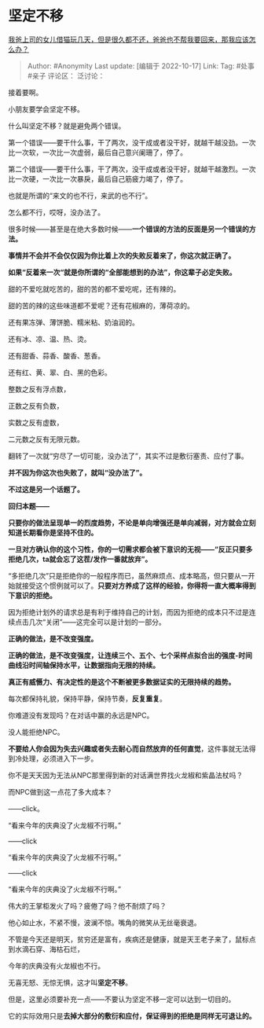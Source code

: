 # 坚定不移
[我爸上司的女儿借猫玩几天，但是很久都不还，爸爸也不帮我要回来，那我应该怎么办？](https://www.zhihu.com/question/509684387/answer/2718809057)

> Author: #Anonymity
> Last update: [编辑于 2022-10-17]
> Link:
> Tag: #处事 #亲子
> 评论区：
> 泛讨论：

接着要啊。

小朋友要学会坚定不移。

什么叫坚定不移？就是避免两个错误。

第一个错误——要干什么事，干了两次，没干成或者没干好，就越干越没劲。一次比一次软，一次比一次虚弱，最后自己意兴阑珊了，停了。

第二个错误——要干什么事，干了两次，没干成或者没干好，就越干越激烈。一次比一次硬，一次比一次暴戾，最后自己筋疲力竭了，停了。

也就是所谓的“来文的也不行，来武的也不行”。

怎么都不行，哎呀，没办法了。

很多时候——甚至是在绝大多数时候——**一个错误的方法的反面是另一个错误的方法。**

**事情并不会并不会仅仅因为你比着上次的失败反着来了，你这次就正确了。**

**如果“反着来一次“就是你所谓的“全部能想到的办法”，你这辈子必定失败。**

甜的不爱吃就吃苦的，甜的苦的都不爱吃呢，还有辣的。

甜的苦的辣的这些味道都不爱呢？还有花椒麻的，薄荷凉的。

还有果冻弹、薄饼脆、糯米粘、奶油润的。

还有冰、凉、温、热、烫。

还有甜香、蒜香、酸香、葱香。

还有红、黄、翠、白、黑的色彩。

整数之反有浮点数，

正数之反有负数，

实数之反有虚数，

二元数之反有无限元数。

翻转了一次就“穷尽了一切可能，没办法了”，其实不过是敷衍塞责、应付了事。

**并不因为你这次也失败了，就叫“没办法了”。**

**不过这是另一个话题了。**

**回归本题——**

**只要你的做法呈现单一的烈度趋势，不论是单向增强还是单向减弱，对方就会立刻知道长期看你是坚持不住的。**

**一旦对方确认你的这个习性，你的一切需求都会被下意识的无视——“反正只要多拒绝几次，ta就会忘了这茬/发作一番就放弃”。**

“多拒绝几次”只是拒绝你的一般程序而已，虽然麻烦点、成本略高，但只要从一开始就接受这个惯例就可以了。**只要对方养成了这样的经验，你得将一直大概率得到下意识的拒绝。**

因为拒绝计划外的请求总是有利于维持自己的计划，而因为拒绝的成本只不过是连续点击几次“关闭”——这完全可以是计划的一部分。

**正确的做法，是不改变强度。**

**正确的做法，是不改变强度，让连续三个、五个、七个采样点拟合出的强度-时间曲线沿时间轴保持水平，让数据指向无限的持续。**

**真正有威慑力、有决定性的是这个不断被更多数据证实的无限持续的趋势。**

每次都保持礼貌，保持平静，保持节奏，**反复重复**。

你难道没有发现吗？在对话中赢的永远是NPC。

没人能拒绝NPC。

**不要给人你会因为失去兴趣或者失去耐心而自然放弃的任何直觉**，这件事就无法得到冷处理，必须进入下一步。

你不是天天因为无法从NPC那里得到新的对话满世界找火龙椒和紫晶法杖吗？

而NPC做到这一点花了多大成本？

——click。

“看来今年的庆典没了火龙椒不行啊。”

——click

“看来今年的庆典没了火龙椒不行啊。”

——click

“看来今年的庆典没了火龙椒不行啊。”

伟大的王掌柜发火了吗？疲倦了吗？他不耐烦了吗？

他心如止水，不紧不慢，波澜不惊。嘴角的微笑从无丝毫衰退。

不管是今天还是明天，贫穷还是富有，疾病还是健康，就是天王老子来了，鼠标点到水滴石穿、海枯石烂，

今年的庆典没有火龙椒也不行。

无喜无怒、无惊无惧，这才叫**坚定不移**。

但是，这里必须要补充一点——不要认为坚定不移一定可以达到一切目的。

它的实际效用只是**去掉大部分的敷衍和应付，保证得到的拒绝是同样无可退让的。**
